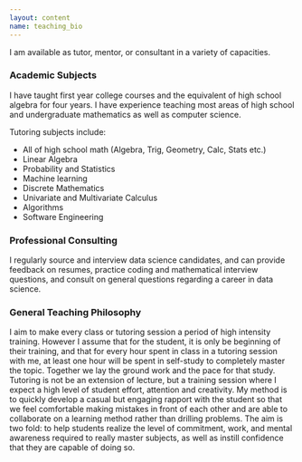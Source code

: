 ```yaml
---
layout: content
name: teaching_bio
---
```

I am available as tutor, mentor, or consultant in a variety of capacities.

<h3>Academic Subjects</h3>
I have taught first year college courses and the equivalent of high school algebra for four years.
I have experience teaching most areas of high school and undergraduate mathematics
as well as computer science.

Tutoring subjects include:
<ul>
<li>All of high school math (Algebra, Trig, Geometry, Calc, Stats etc.)</li>
<li>Linear Algebra</li>
<li>Probability and Statistics</li>
<li>Machine learning</li>
<li>Discrete Mathematics</li>
<li>Univariate and Multivariate Calculus</li>
<li>Algorithms</li>
<li>Software Engineering</li>
</ul>

<h3>Professional Consulting</h3>
I regularly source and interview data science candidates, and can provide
 feedback on resumes, practice coding and mathematical interview questions,
 and consult on general questions regarding a career in data science.

<h3>General Teaching Philosophy</h3>

I aim to make every class or tutoring session a period of high intensity training.
 However I assume that for the student, it is only be beginning of their training,
 and that for every hour spent in class in a tutoring session with me, at
 least one hour will be spent in self-study to completely master the topic.
  Together we lay the ground work and the pace for that study.
Tutoring is not be an extension of lecture, but a training session where
I expect a high level of student effort, attention and creativity.
My method is to quickly develop a casual but engaging rapport with
the student so that we feel comfortable making mistakes in front of
each other and are able to collaborate on a learning method rather than
drilling problems.  The aim is two fold: to help students realize the
level of commitment, work, and mental awareness required to really master
subjects, as well as instill confidence that they are capable of doing so.

